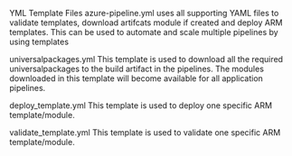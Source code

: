 YML Template Files
azure-pipeline.yml uses all supporting YAML files to validate templates, download artifcats module if created and deploy ARM templates. This can be used to automate and scale multiple pipelines by using templates

universalpackages.yml
This template is used to download all the required universalpackages to the build artifact in the pipelines. The modules downloaded in this template will become available for all application pipelines.

deploy_template.yml
This template is used to deploy one specific ARM template/module.

validate_template.yml
This template is used to validate one specific ARM template/module.
